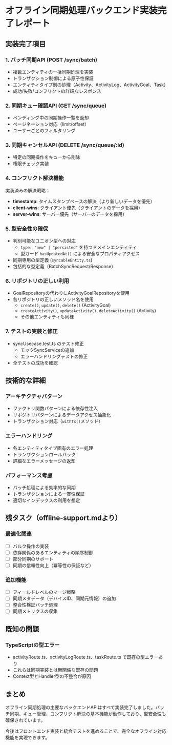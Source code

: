 # オフライン同期処理バックエンド実装完了レポート

## 実装完了項目

### 1. バッチ同期API (POST /sync/batch)
- 複数エンティティの一括同期処理を実装
- トランザクション制御による原子性保証
- エンティティタイプ別の処理（Activity、ActivityLog、ActivityGoal、Task）
- 成功/失敗/コンフリクトの詳細なレスポンス

### 2. 同期キュー確認API (GET /sync/queue)
- ペンディング中の同期操作一覧を返却
- ページネーション対応（limit/offset）
- ユーザーごとのフィルタリング

### 3. 同期キャンセルAPI (DELETE /sync/queue/:id)
- 特定の同期操作をキューから削除
- 権限チェック実装

### 4. コンフリクト解決機能
実装済みの解決戦略：
- **timestamp**: タイムスタンプベースの解決（より新しいデータを優先）
- **client-wins**: クライアント優先（クライアントのデータを採用）
- **server-wins**: サーバー優先（サーバーのデータを採用）

### 5. 型安全性の確保
- 判別可能なユニオン型への対応
  - `type: "new" | "persisted"` を持つドメインエンティティ
  - 型ガード `hasUpdatedAt()` による安全なプロパティアクセス
- 同期専用の型定義 (`syncableEntity.ts`)
- 包括的な型定義（BatchSyncRequest/Response）

### 6. リポジトリの正しい利用
- GoalRepositoryの代わりにActivityGoalRepositoryを使用
- 各リポジトリの正しいメソッド名を使用
  - `create()`, `update()`, `delete()` (ActivityGoal)
  - `createActivity()`, `updateActivity()`, `deleteActivity()` (Activity)
  - その他エンティティも同様

### 7. テストの実装と修正
- syncUsecase.test.ts のテスト修正
  - モックSyncServiceの追加
  - エラーハンドリングテストの修正
- 全テストの成功を確認

## 技術的な詳細

### アーキテクチャパターン
- ファクトリ関数パターンによる依存性注入
- リポジトリパターンによるデータアクセス抽象化
- トランザクション対応（`withTx()`メソッド）

### エラーハンドリング
- 各エンティティタイプ固有のエラー処理
- トランザクションロールバック
- 詳細なエラーメッセージの返却

### パフォーマンス考慮
- バッチ処理による効率的な同期
- トランザクションによる一貫性保証
- 適切なインデックスの利用を想定

## 残タスク（offline-support.mdより）

### 最適化関連
- [ ] バルク操作の実装
- [ ] 依存関係のあるエンティティの順序制御
- [ ] 部分同期のサポート
- [ ] 同期の信頼性向上（冪等性の保証など）

### 追加機能
- [ ] フィールドレベルのマージ戦略
- [ ] 同期メタデータ（デバイスID、同期元情報）の追加
- [ ] 整合性検証バッチ処理
- [ ] 同期メトリクスの収集

## 既知の問題

### TypeScriptの型エラー
- activityRoute.ts、activityLogRoute.ts、taskRoute.ts で既存の型エラーあり
- これらは同期実装とは無関係な既存の問題
- Context型とHandler型の不整合が原因

## まとめ

オフライン同期処理の主要なバックエンドAPIはすべて実装完了しました。バッチ同期、キュー管理、コンフリクト解決の基本機能が動作しており、型安全性も確保されています。

今後はフロントエンド実装と統合テストを進めることで、完全なオフライン対応機能を実現できます。